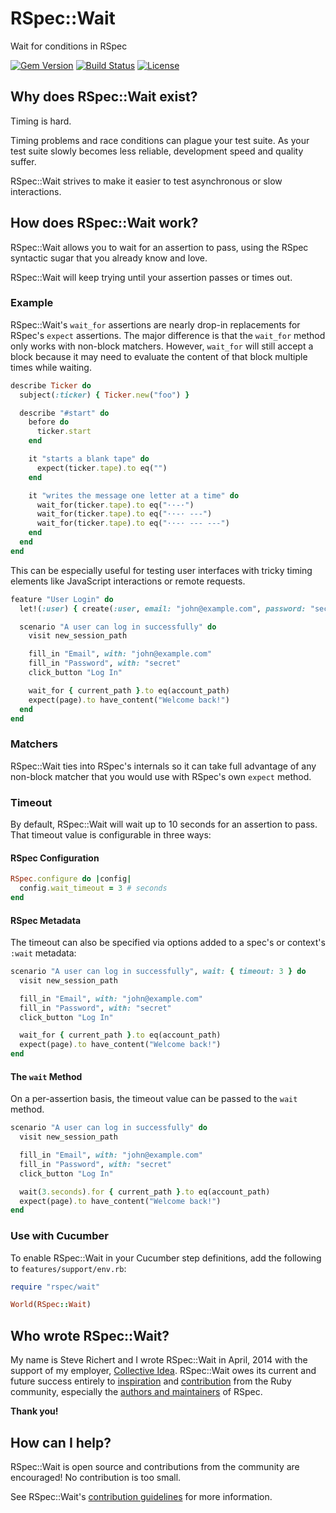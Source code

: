 # RSpec::Wait

Wait for conditions in RSpec

[![Gem Version](https://img.shields.io/gem/v/rspec-wait)](http://rubygems.org/gems/rspec-wait)
[![Build Status](https://img.shields.io/github/actions/workflow/status/laserlemon/rspec-wait/rake.yml)](https://github.com/laserlemon/rspec-wait/actions/workflows/rake.yml)
[![License](https://img.shields.io/github/license/laserlemon/rspec-wait)](https://github.com/laserlemon/rspec-wait/blob/-/LICENSE.txt)

## Why does RSpec::Wait exist?

Timing is hard.

Timing problems and race conditions can plague your test suite. As your test
suite slowly becomes less reliable, development speed and quality suffer.

RSpec::Wait strives to make it easier to test asynchronous or slow interactions.

## How does RSpec::Wait work?

RSpec::Wait allows you to wait for an assertion to pass, using the RSpec
syntactic sugar that you already know and love.

RSpec::Wait will keep trying until your assertion passes or times out.

### Example

RSpec::Wait's `wait_for` assertions are nearly drop-in replacements for RSpec's
`expect` assertions. The major difference is that the `wait_for` method only
works with non-block matchers. However, `wait_for` will still accept a block
because it may need to evaluate the content of that block multiple times while
waiting.

```ruby
describe Ticker do
  subject(:ticker) { Ticker.new("foo") }

  describe "#start" do
    before do
      ticker.start
    end

    it "starts a blank tape" do
      expect(ticker.tape).to eq("")
    end

    it "writes the message one letter at a time" do
      wait_for(ticker.tape).to eq("··-·")
      wait_for(ticker.tape).to eq("··-· ---")
      wait_for(ticker.tape).to eq("··-· --- ---")
    end
  end
end
```

This can be especially useful for testing user interfaces with tricky timing
elements like JavaScript interactions or remote requests.

```ruby
feature "User Login" do
  let!(:user) { create(:user, email: "john@example.com", password: "secret") }

  scenario "A user can log in successfully" do
    visit new_session_path

    fill_in "Email", with: "john@example.com"
    fill_in "Password", with: "secret"
    click_button "Log In"

    wait_for { current_path }.to eq(account_path)
    expect(page).to have_content("Welcome back!")
  end
end
```

### Matchers

RSpec::Wait ties into RSpec's internals so it can take full advantage of any
non-block matcher that you would use with RSpec's own `expect` method.

### Timeout

By default, RSpec::Wait will wait up to 10 seconds for an assertion to pass.
That timeout value is configurable in three ways:

#### RSpec Configuration

```ruby
RSpec.configure do |config|
  config.wait_timeout = 3 # seconds
end
```

#### RSpec Metadata

The timeout can also be specified via options added to a spec's or context's
`:wait` metadata:

```ruby
scenario "A user can log in successfully", wait: { timeout: 3 } do
  visit new_session_path

  fill_in "Email", with: "john@example.com"
  fill_in "Password", with: "secret"
  click_button "Log In"

  wait_for { current_path }.to eq(account_path)
  expect(page).to have_content("Welcome back!")
end
```

#### The `wait` Method

On a per-assertion basis, the timeout value can be passed to the `wait` method.

```ruby
scenario "A user can log in successfully" do
  visit new_session_path

  fill_in "Email", with: "john@example.com"
  fill_in "Password", with: "secret"
  click_button "Log In"

  wait(3.seconds).for { current_path }.to eq(account_path)
  expect(page).to have_content("Welcome back!")
end
```

### Use with Cucumber

To enable RSpec::Wait in your Cucumber step definitions, add the following to
`features/support/env.rb`:

```ruby
require "rspec/wait"

World(RSpec::Wait)
```

## Who wrote RSpec::Wait?

My name is Steve Richert and I wrote RSpec::Wait in April, 2014 with the support
of my employer, [Collective Idea](http://www.collectiveidea.com). RSpec::Wait
owes its current and future success entirely to [inspiration](https://github.com/laserlemon/rspec-wait/issues)
and [contribution](https://github.com/laserlemon/rspec-wait/graphs/contributors)
from the Ruby community, especially the [authors and maintainers](https://github.com/rspec/rspec-core/graphs/contributors)
of RSpec.

**Thank you!**

## How can I help?

RSpec::Wait is open source and contributions from the community are encouraged!
No contribution is too small.

See RSpec::Wait's [contribution guidelines](CONTRIBUTING.md) for more
information.
